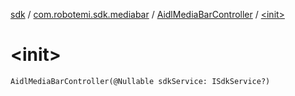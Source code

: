 [sdk](../../index.md) / [com.robotemi.sdk.mediabar](../index.md) / [AidlMediaBarController](index.md) / [&lt;init&gt;](./-init-.md)

# &lt;init&gt;

`AidlMediaBarController(@Nullable sdkService: ISdkService?)`